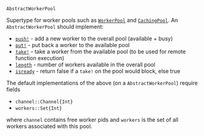 ```
AbstractWorkerPool
```

Supertype for worker pools such as [`WorkerPool`](@ref) and [`CachingPool`](@ref). An `AbstractWorkerPool` should implement:

  * [`push!`](@ref) - add a new worker to the overall pool (available + busy)
  * [`put!`](@ref) - put back a worker to the available pool
  * [`take!`](@ref) - take a worker from the available pool (to be used for remote function execution)
  * [`length`](@ref) - number of workers available in the overall pool
  * [`isready`](@ref) - return false if a `take!` on the pool would block, else true

The default implementations of the above (on a `AbstractWorkerPool`) require fields

  * `channel::Channel{Int}`
  * `workers::Set{Int}`

where `channel` contains free worker pids and `workers` is the set of all workers associated with this pool.
